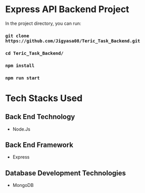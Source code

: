 # Express API Backend Project

In the project directory, you can run:

### `git clone https://github.com/Jigyasa08/Teric_Task_Backend.git`

### `cd Teric_Task_Backend/`

### `npm install`

### `npm run start`

# Tech Stacks Used

## Back End Technology
* Node.Js

## Back End Framework
* Express

## Database Development Technologies
* MongoDB
